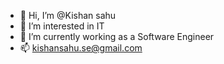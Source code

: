 - 👋 Hi, I’m @Kishan sahu
- 👀 I’m interested in IT
- 🌱 I’m currently working as a Software Engineer
- 📫 kishansahu.se@gmail.com

<!---
Kissahu7/Kissahu7 is a ✨ special ✨ repository because its `README.md` (this file) appears on your GitHub profile.
You can click the Preview link to take a look at your changes.
--->
